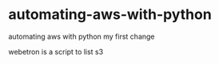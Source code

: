 # automating-aws-with-python
automating aws with python
my first change

webetron is a script to list s3

